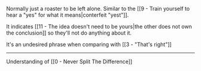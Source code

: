 Normally just a roaster to be left alone. Similar to the [[9 - Train yourself to hear a "yes" for what it means|conterfeit "yest"]].

It indicates [[11 - The idea doesn't need to be yours|the other does not own the conclusion]] so they'll not do anything about it.

It's an undesired phrase when comparing with [[3 - "That's right"]]

---

Understanding of [[0 - Never Split The Difference]]
